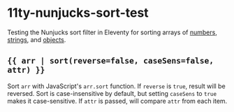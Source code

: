 # 11ty-nunjucks-sort-test

Testing the Nunjucks sort filter in Eleventy for sorting arrays of <a href="numbers.md">numbers</a>, <a href="strings.md">strings</a>, and <a href="objects.md">objects</a>.</p>

## `{{ arr | sort(reverse=false, caseSens=false, attr) }}`

<p>Sort <code>arr</code> with JavaScript's <code>arr.sort</code> function.
  If <code>reverse</code> is <code>true</code>, result will be reversed.
  Sort is case-insensitive by default, but setting <code>caseSens</code> to <code>true</code> makes it case-sensitive.
  If <code>attr</code> is passed, will compare <code>attr</code> from each item.</p>
